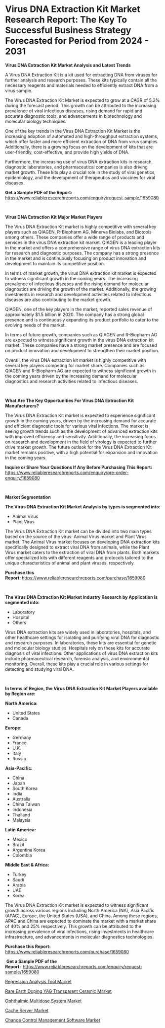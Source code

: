 <p><h1>Virus DNA Extraction Kit Market Research Report: The Key To Successful Business Strategy Forecasted for Period from 2024 - 2031</h1></p><p><strong>Virus DNA Extraction Kit Market Analysis and Latest Trends</strong></p>
<p><p>A Virus DNA Extraction Kit is a kit used for extracting DNA from viruses for further analysis and research purposes. These kits typically contain all the necessary reagents and materials needed to efficiently extract DNA from a virus sample.</p><p>The Virus DNA Extraction Kit Market is expected to grow at a CAGR of 5.2% during the forecast period. This growth can be attributed to the increasing prevalence of viral infectious diseases, rising demand for rapid and accurate diagnostic tools, and advancements in biotechnology and molecular biology techniques.</p><p>One of the key trends in the Virus DNA Extraction Kit Market is the increasing adoption of automated and high-throughput extraction systems, which offer faster and more efficient extraction of DNA from virus samples. Additionally, there is a growing focus on the development of kits that are user-friendly, cost-effective, and provide high yields of DNA.</p><p>Furthermore, the increasing use of virus DNA extraction kits in research, diagnostic laboratories, and pharmaceutical companies is also driving market growth. These kits play a crucial role in the study of viral genetics, epidemiology, and the development of therapeutics and vaccines for viral diseases.</p></p>
<p><strong>Get a Sample PDF of the Report:&nbsp;</strong> <a href="https://www.reliableresearchreports.com/enquiry/request-sample/1659080">https://www.reliableresearchreports.com/enquiry/request-sample/1659080</a></p>
<p>&nbsp;</p>
<p><strong>Virus DNA Extraction Kit Major Market Players</strong></p>
<p><p>The Virus DNA Extraction Kit market is highly competitive with several key players such as QIAGEN, R-Biopharm AG, Minerva Biolabs, and Biotools among others. These companies offer a wide range of products and services in the virus DNA extraction kit market. QIAGEN is a leading player in the market and offers a comprehensive range of virus DNA extraction kits for research and diagnostic purposes. The company has a strong presence in the market and is continuously focusing on product innovation and development to maintain its competitive position.</p><p>In terms of market growth, the virus DNA extraction kit market is expected to witness significant growth in the coming years. The increasing prevalence of infectious diseases and the rising demand for molecular diagnostics are driving the growth of the market. Additionally, the growing investments in research and development activities related to infectious diseases are also contributing to the market growth.</p><p>QIAGEN, one of the key players in the market, reported sales revenue of approximately $1.5 billion in 2020. The company has a strong global presence and is continuously expanding its product portfolio to cater to the evolving needs of the market.</p><p>In terms of future growth, companies such as QIAGEN and R-Biopharm AG are expected to witness significant growth in the virus DNA extraction kit market. These companies have a strong market presence and are focused on product innovation and development to strengthen their market position.</p><p>Overall, the virus DNA extraction kit market is highly competitive with several key players competing for market share. Companies such as QIAGEN and R-Biopharm AG are expected to witness significant growth in the coming years driven by the increasing demand for molecular diagnostics and research activities related to infectious diseases.</p></p>
<p>&nbsp;</p>
<p><strong>What Are The Key Opportunities For Virus DNA Extraction Kit Manufacturers?</strong></p>
<p><p>The Virus DNA Extraction Kit market is expected to experience significant growth in the coming years, driven by the increasing demand for accurate and efficient diagnostic tools for various viral infections. The market is seeing growth trends such as the development of advanced extraction kits with improved efficiency and sensitivity. Additionally, the increasing focus on research and development in the field of virology is expected to further drive market growth. The future outlook for the Virus DNA Extraction Kit market remains positive, with a high potential for expansion and innovation in the coming years.</p></p>
<p><strong>Inquire or Share Your Questions If Any Before Purchasing This Report:</strong> <a href="https://www.reliableresearchreports.com/enquiry/pre-order-enquiry/1659080">https://www.reliableresearchreports.com/enquiry/pre-order-enquiry/1659080</a></p>
<p>&nbsp;</p>
<p><strong>Market Segmentation</strong></p>
<p><strong>The Virus DNA Extraction Kit Market Analysis by types is segmented into:</strong></p>
<p><ul><li>Animal Virus</li><li>Plant Virus</li></ul></p>
<p><p>The Virus DNA Extraction Kit market can be divided into two main types based on the source of the virus: Animal Virus market and Plant Virus market. The Animal Virus market focuses on developing DNA extraction kits specifically designed to extract viral DNA from animals, while the Plant Virus market caters to the extraction of viral DNA from plants. Both markets offer specialized kits with different reagents and protocols tailored to the unique characteristics of animal and plant viruses, respectively.</p></p>
<p><strong>Purchase this Report:&nbsp;</strong><a href="https://www.reliableresearchreports.com/purchase/1659080">https://www.reliableresearchreports.com/purchase/1659080</a></p>
<p>&nbsp;</p>
<p><strong>The Virus DNA Extraction Kit Market Industry Research by Application is segmented into:</strong></p>
<p><ul><li>Laboratory</li><li>Hospital</li><li>Others</li></ul></p>
<p><p>Virus DNA extraction kits are widely used in laboratories, hospitals, and other healthcare settings for isolating and purifying viral DNA for diagnostic and research purposes. In laboratories, these kits are essential for genetic and molecular biology studies. Hospitals rely on these kits for accurate diagnosis of viral infections. Other applications of virus DNA extraction kits include pharmaceutical research, forensic analysis, and environmental monitoring. Overall, these kits play a crucial role in various settings for detecting and studying viral DNA.</p></p>
<p>&nbsp;</p>
<p><strong>In terms of Region, the Virus DNA Extraction Kit Market Players available by Region are:</strong></p>
<p>
    <p> <strong> North America: </strong>
        <ul>
            <li>United States</li>
            <li>Canada</li>
        </ul>
        </p> 
    <p> <strong> Europe: </strong>
        <ul>
            <li>Germany</li>
            <li>France</li>
            <li>U.K.</li>
            <li>Italy</li>
            <li>Russia</li>
        </ul>
        </p> 
    <p> <strong> Asia-Pacific: </strong>
        <ul>
            <li>China</li>
            <li>Japan</li>
            <li>South Korea</li>
            <li>India</li>
            <li>Australia</li>
            <li>China Taiwan</li>
            <li>Indonesia</li>
            <li>Thailand</li>
            <li>Malaysia</li>
        </ul>
        </p> 
    <p> <strong> Latin America: </strong>
        <ul>
            <li>Mexico</li>
            <li>Brazil</li>
            <li>Argentina Korea</li>
            <li>Colombia</li>
        </ul>
        </p> 
    <p> <strong> Middle East & Africa: </strong>
        <ul>
            <li>Turkey</li>
            <li>Saudi</li>
            <li>Arabia</li>
            <li>UAE</li>
            <li>Korea</li>
        </ul>
    </p>
    </p>
<p><p>The Virus DNA Extraction Kit market is expected to witness significant growth across various regions including North America (NA), Asia Pacific (APAC), Europe, the United States (USA), and China. Among these regions, APAC and China are expected to dominate the market with a market share of 40% and 25% respectively. This growth can be attributed to the increasing prevalence of viral infections, rising investments in healthcare infrastructure, and advancements in molecular diagnostics technologies.</p></p>
<p><strong>Purchase this Report: </strong><a href="https://www.reliableresearchreports.com/purchase/1659080">https://www.reliableresearchreports.com/purchase/1659080</a></p>
<p>&nbsp;<strong>Get a Sample PDF of the Report:&nbsp;&nbsp;</strong><a href="https://www.reliableresearchreports.com/enquiry/request-sample/1659080">https://www.reliableresearchreports.com/enquiry/request-sample/1659080</a></p>
<p><strong></strong></p>
<p><p><a href="https://medium.com/p/4ae43a94a544/edit">Regression Analysis Tool Market</a></p><p><a href="https://github.com/CliffMedina6/Market-Research-Report-List-3/blob/main/rare-earth-doping-yag-transparent-ceramic-market.md">Rare Earth Doping YAG Transparent Ceramic Market</a></p><p><a href="https://github.com/Sinjinluong3e0awx2m195k76/Market-Research-Report-List-1/blob/main/ophthalmic-multidose-system-market.md">Ophthalmic Multidose System Market</a></p><p><a href="https://medium.com/p/9fbf376d99e4/edit">Cache Server Market</a></p><p><a href="https://medium.com/p/55a1106cdf31/edit">Change Control Management Software Market</a></p></p>